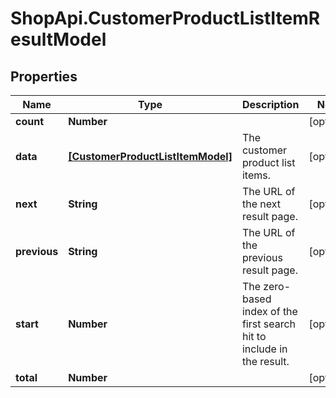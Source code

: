 # ShopApi.CustomerProductListItemResultModel

## Properties
Name | Type | Description | Notes
------------ | ------------- | ------------- | -------------
**count** | **Number** |  | [optional] 
**data** | [**[CustomerProductListItemModel]**](CustomerProductListItemModel.md) | The customer product list items. | [optional] 
**next** | **String** | The URL of the next result page. | [optional] 
**previous** | **String** | The URL of the previous result page. | [optional] 
**start** | **Number** | The zero-based index of the first search hit to include in the result. | [optional] 
**total** | **Number** |  | [optional] 


